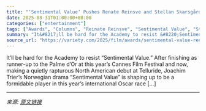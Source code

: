 ```yaml
---
title: "‘Sentimental Value’ Pushes Renate Reinsve and Stellan Skarsgård Into Oscar Spotlight"
date: 2025-08-31T01:00:00+08:00
categories: ["entertainment"]
tags: ["Awards", "Columns", "Reinate Reinsve", "Sentimental Value", "Stellan Skarsgård", "Telluride Film Festival"]
summary: "It&#8217;ll be hard for the Academy to resist &#8220;Sentimental Value.&#8221; After finishing as runner-up to the Palme d’Or at this year’s Cannes Film Festival and now, making a quietly rapturous No"
source_url: "https://variety.com/2025/film/awards/sentimental-value-renate-reinsve-stellan-skarsgard-oscars-1236498124/"
---
```


It&#8217;ll be hard for the Academy to resist &#8220;Sentimental Value.&#8221; After finishing as runner-up to the Palme d’Or at this year’s Cannes Film Festival and now, making a quietly rapturous North American debut at Telluride, Joachim Trier’s Norwegian drama &#8220;Sentimental Value&#8221; is shaping up to be a formidable player in this year’s international Oscar race [&#8230;]

---

*来源: [原文链接](https://variety.com/2025/film/awards/sentimental-value-renate-reinsve-stellan-skarsgard-oscars-1236498124/)*
